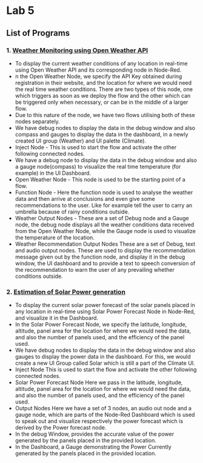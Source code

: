 # Lab 5


## List of Programs


### 1. [Weather Monitoring using Open Weather API](./open_weather_flow.json)

* To display the current weather conditions of any location in real-time using Open Weather API and its corresponding node in Node-Red.
* n the Open Weather Node, we specify the API Key obtained during registration in their website, and the location for where we would need the real time weather conditions. There are two types of this node, one which triggers as soon as we deploy the flow and the other which can be triggered only when necessary, or can be in the middle of a larger flow.
* Due to this nature of the node, we have two flows utilising both of these nodes separately.
* We have debug nodes to display the data in the debug window and also compass and gauges to display the data in the dashboard, in a newly created UI group (Weather) and UI palette (Climate).
*  Inject Node - This is used to start the flow and activate the other following connected nodes.
* We have a debug node to display the data in the debug window and also a gauge node(compass) to visualize the real time temperature (for example) in the UI Dashboard.
* Open Weather Node - This node is used to be the starting point of a flow.
* Function Node - Here the function node is used to analyse the weather data and then arrive at conclusions and even give some recommendations to the user. Like for example tell the user to carry an umbrella because of rainy conditions outside.
* Weather Output Nodes - These are a set of Debug node and a Gauge node, the debug node displays all the weather conditions data received from the Open Weather Node, while the Gauge node is used to visualize the temperature of the location.
* Weather Recommendation Output Nodes
These are a set of Debug, text and audio output nodes. These are used to display the recommendation message given out by the function node, and display it in the debug window, the UI dashboard and to provide a text to speech conversion of the recommendation to warn the user of any prevailing whether conditions outside.


### 2. [Estimation of Solar Power generation](./solar_power_flow.json)

* To display the current solar power forecast of the solar panels placed in any location in real-time using Solar Power Forecast Node in Node-Red, and visualize it in the Dashboard.
* In the Solar Power Forecast Node, we specify the latitude, longitude, altitude, panel area for the location for where we would need the data, and also the number of panels used, and the efficiency of the panel used.
* We have debug nodes to display the data in the debug window and also gauges to display the power data in the dashboard. For this, we would create a new UI Group called Solar which is still a part of the Climate UI.
*  Inject Node
This is used to start the flow and activate the other following connected nodes.
* Solar Power Forecast Node
Here we pass in the latitude, longitude, altitude, panel area for the location for where we would need the data, and also the number of panels used, and the efficiency of the panel used.
* Output Nodes
Here we have a set of 3 nodes, an audio out node and a gauge node, which are parts of the Node-Red Dashboard which is used to speak out and visualize respectively the power forecast which is derived by the Power forecast node.
* In the debug Window, provides the accurate value of the power generated by the panels placed in the provided location.
* In the Dashboard, a Gauge demonstrating the Power Currently generated by the panels placed in the provided location.
